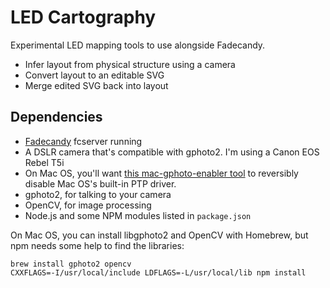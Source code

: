 # LED Cartography

Experimental LED mapping tools to use alongside Fadecandy.

* Infer layout from physical structure using a camera
* Convert layout to an editable SVG
* Merge edited SVG back into layout

## Dependencies

* [Fadecandy](https://github.com/scanlime/fadecandy) fcserver running
* A DSLR camera that's compatible with gphoto2. I'm using a Canon EOS Rebel T5i
* On Mac OS, you'll want [this mac-gphoto-enabler tool](https://github.com/mejedi/mac-gphoto-enabler) to reversibly disable Mac OS's built-in PTP driver.
* gphoto2, for talking to your camera
* OpenCV, for image processing
* Node.js and some NPM modules listed in `package.json`

On Mac OS, you can install libgphoto2 and OpenCV with Homebrew, but npm needs some help to find the libraries:

    brew install gphoto2 opencv
    CXXFLAGS=-I/usr/local/include LDFLAGS=-L/usr/local/lib npm install
